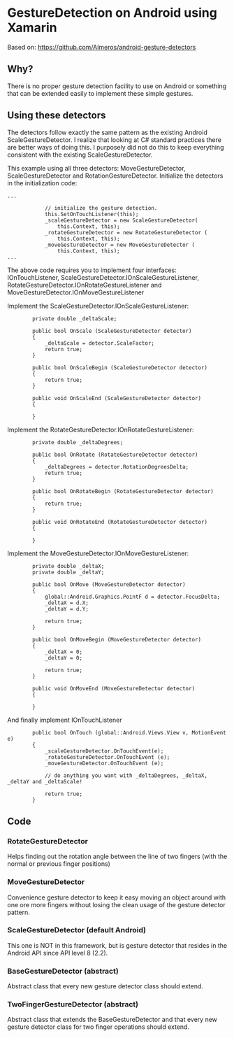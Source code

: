 GestureDetection on Android using Xamarin
=========================================

Based on: https://github.com/Almeros/android-gesture-detectors

Why?
----

There is no proper gesture detection facility to use on Android or something that can be extended easily to implement these simple gestures.


Using these detectors
---------------------

The detectors follow exactly the same pattern as the existing Android ScaleGestureDetector. I realize that looking at C# standard practices there are better ways of doing this. I purposely did not do this to keep everything consistent with the existing ScaleGestureDetector.

This example using all three detectors: MoveGestureDetector, ScaleGestureDetector and RotationGestureDetector. Initialize the detectors in the initialization code:

```
...

			// initialize the gesture detection.
			this.SetOnTouchListener(this);
			_scaleGestureDetector = new ScaleGestureDetector(
				this.Context, this);
			_rotateGestureDetector = new RotateGestureDetector (
				this.Context, this);
			_moveGestureDetector = new MoveGestureDetector (
				this.Context, this);
...

```

The above code requires you to implement four interfaces: IOnTouchListener, ScaleGestureDetector.IOnScaleGestureListener, RotateGestureDetector.IOnRotateGestureListener and MoveGestureDetector.IOnMoveGestureListener

Implement the ScaleGestureDetector.IOnScaleGestureListener:


```
		private double _deltaScale;

		public bool OnScale (ScaleGestureDetector detector)
		{
			_deltaScale = detector.ScaleFactor;
			return true;
		}

		public bool OnScaleBegin (ScaleGestureDetector detector)
		{
			return true;
		}

		public void OnScaleEnd (ScaleGestureDetector detector)
		{

		}

```

Implement the RotateGestureDetector.IOnRotateGestureListener:


```
		private double _deltaDegrees;

		public bool OnRotate (RotateGestureDetector detector)
		{
			_deltaDegrees = detector.RotationDegreesDelta;
			return true;
		}

		public bool OnRotateBegin (RotateGestureDetector detector)
		{
			return true;
		}

		public void OnRotateEnd (RotateGestureDetector detector)
		{

		}
```

Implement the MoveGestureDetector.IOnMoveGestureListener:


```		
		private double _deltaX;
		private double _deltaY;

		public bool OnMove (MoveGestureDetector detector)
		{
			global::Android.Graphics.PointF d = detector.FocusDelta;
			_deltaX = d.X;
			_deltaY = d.Y;

			return true;
		}

		public bool OnMoveBegin (MoveGestureDetector detector)
		{
			_deltaX = 0;
			_deltaY = 0;

			return true;
		}

		public void OnMoveEnd (MoveGestureDetector detector)
		{

		}

```

And finally implement IOnTouchListener


```
		public bool OnTouch (global::Android.Views.View v, MotionEvent e)
		{
			_scaleGestureDetector.OnTouchEvent(e);
			_rotateGestureDetector.OnTouchEvent (e);
			_moveGestureDetector.OnTouchEvent (e);

			// do anything you want with _deltaDegrees, _deltaX, _deltaY and _deltaScale!

			return true;
		}
```

Code
----

### RotateGestureDetector

Helps finding out the rotation angle between the line of two fingers (with the 
normal or previous finger positions)

### MoveGestureDetector

Convenience gesture detector to keep it easy moving an object around with one 
ore more fingers without losing the clean usage of the gesture detector pattern.

### ScaleGestureDetector (default Android)

This one is NOT in this framework, but is gesture detector that resides in the 
Android API since API level 8 (2.2).

### BaseGestureDetector (abstract)

Abstract class that every new gesture detector class should extend.

### TwoFingerGestureDetector (abstract)

Abstract class that extends the BaseGestureDetector and that every new gesture 
detector class for two finger operations should extend.